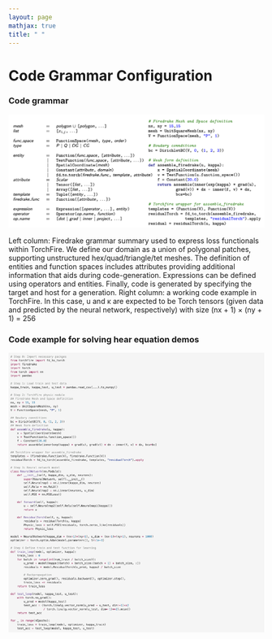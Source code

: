 ```yaml
---
layout: page
mathjax: true
title: " "
---
```


# Code Grammar Configuration
### Code grammar

![Name](assets/Code_Gramar.jpg)

<!-- <div align="center"><img width="900" height="400" src="assets\Code_Gramar.jpg" /><div align="center"> -->
<div align="left"> Left column: Firedrake grammar summary used to express loss functionals within TorchFire. We define our
domain as a union of polygonal patches, supporting unstructured hex/quad/triangle/tet meshes. The definition of entities
and function spaces includes attributes providing additional information that aids during code-generation. Expressions can
be defined using operators and entities. Finally, code is generated by specifying the target and host for a generation. Right
column: a working code example in TorchFire. In this case, u and κ are expected to be Torch tensors (given data and
predicted by the neural network, respectively) with size (nx + 1) × (ny + 1) = 256<div>

### Code example for solving hear equation demos

![Name](assets/Code_Heat_eq.png)